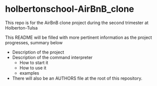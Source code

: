 # holbertonschool-AirBnB_clone
This repo is for the AirBnB clone project during the second trimester at Holberton-Tulsa

This README will be filled with more pertinent information as the project progresses, summary below
* Description of the project
* Description of the command interpreter
  * How to start it
  * How to use it
  * examples
* There will also be an AUTHORS file at the root of this repository.
